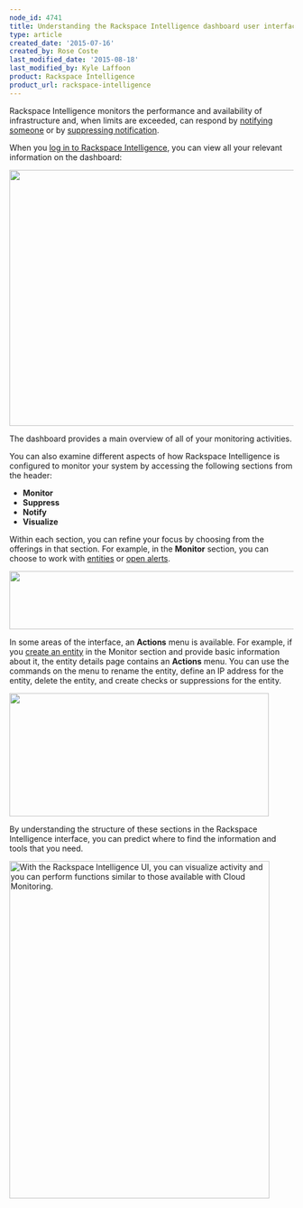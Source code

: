 ```yaml
---
node_id: 4741
title: Understanding the Rackspace Intelligence dashboard user interface
type: article
created_date: '2015-07-16'
created_by: Rose Coste
last_modified_date: '2015-08-18'
last_modified_by: Kyle Laffoon
product: Rackspace Intelligence
product_url: rackspace-intelligence
---
```


Rackspace Intelligence monitors the performance and availability of
infrastructure and, when limits are exceeded, can respond by [notifying
someone](/how-to/working-with-rackspace-intelligence-notification-plans) or
by [suppressing
notification](/how-to/working-with-notification-suppressions-in-rackspace-intelligence).

When you [log in to Rackspace
Intelligence](/how-to/logging-in-to-the-rackspace-intelligence-dashboard),
you can view all your relevant information on the dashboard:

<img src="https://8026b2e3760e2433679c-fffceaebb8c6ee053c935e8915a3fbe7.ssl.cf2.rackcdn.com/field/image/intelligence-dashboard-overview.png" width="895" height="453" />

The dashboard provides a main overview of all of your monitoring
activities.

You can also examine different aspects of how Rackspace Intelligence is
configured to monitor your system by accessing the following sections
from the header:

-   **Monitor**
-   **Suppress**
-   **Notify**
-   **Visualize**

Within each section, you can refine your focus by choosing from the
offerings in that section. For example, in the **Monitor** section, you can
choose to work
with [entities](/how-to/monitoring-entities-with-rackspace-intelligence) or [open
alerts](/how-to/monitoring-open-alerts-with-rackspace-intelligence).

<img src="https://8026b2e3760e2433679c-fffceaebb8c6ee053c935e8915a3fbe7.ssl.cf2.rackcdn.com/field/image/intelligence-dashboard-top-bar.png" width="738" height="103" />

In some areas of the interface, an **Actions** menu is available. For
example, if you [create an
entity](/how-to/monitoring-entities-with-rackspace-intelligence#create-entities)
in the Monitor section and provide basic information about it, the
entity details page contains an **Actions** menu. You can use the
commands on the menu to rename the entity, define an IP address for the
entity, delete the entity, and create checks or suppressions for the
entity.

<img src="https://8026b2e3760e2433679c-fffceaebb8c6ee053c935e8915a3fbe7.ssl.cf2.rackcdn.com/field/image/intelligence-create-entity-actions.png" width="460" height="218" />

By understanding the structure of these sections in the Rackspace
Intelligence interface, you can predict where to find the information
and tools that you need.

<img src="https://8026b2e3760e2433679c-fffceaebb8c6ee053c935e8915a3fbe7.ssl.cf2.rackcdn.com/field/image/intelligence-ui-461x597.png" alt="With the Rackspace Intelligence UI, you can visualize activity and you can perform functions similar to those available with Cloud Monitoring." width="461" height="597" />
